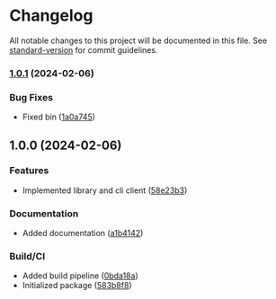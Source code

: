 # Changelog

All notable changes to this project will be documented in this file. See [standard-version](https://github.com/conventional-changelog/standard-version) for commit guidelines.

### [1.0.1](https://github.com/gergof/signo-client/compare/v1.0.0...v1.0.1) (2024-02-06)


### Bug Fixes

* Fixed bin ([1a0a745](https://github.com/gergof/signo-client/commit/1a0a745ef08c3eb7b227c85d92f4209f9608cd94))

## 1.0.0 (2024-02-06)


### Features

* Implemented library and cli client ([58e23b3](https://github.com/gergof/signo-client/commit/58e23b3156f570629a67d9f68601b1b2c21537a1))


### Documentation

* Added documentation ([a1b4142](https://github.com/gergof/signo-client/commit/a1b4142de05c22d390074e8b0b41f355e735e93d))


### Build/CI

* Added build pipeline ([0bda18a](https://github.com/gergof/signo-client/commit/0bda18acc5f6335de63cb0a7a050be9af56da46b))
* Initialized package ([583b8f8](https://github.com/gergof/signo-client/commit/583b8f857947a640d93afd3534cad40f99b41cb9))
